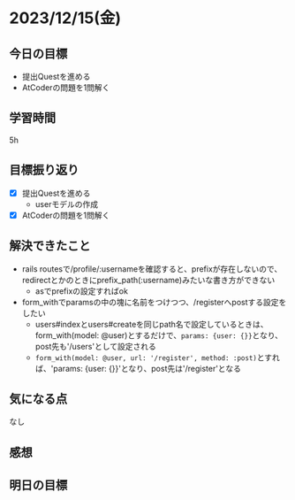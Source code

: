 # 2023/12/15(金)

## 今日の目標
* 提出Questを進める
* AtCoderの問題を1問解く

## 学習時間
5h

## 目標振り返り
* [x] 提出Questを進める
  * userモデルの作成
* [x] AtCoderの問題を1問解く

## 解決できたこと
- rails routesで/profile/:usernameを確認すると、prefixが存在しないので、redirectとかのときにprefix_path(:username)みたいな書き方ができない
  - asでprefixの設定すればok
- form_withでparamsの中の塊に名前をつけつつ、/registerへpostする設定をしたい
  - users#indexとusers#createを同じpath名で設定しているときは、form_with(model: @user)とするだけで、`params: {user: {}}`となり、post先も'/users'として設定される
  - `form_with(model: @user, url: '/register', method: :post)`とすれば、'params: {user: {}}'となり、post先は'/register'となる

## 気になる点
なし

## 感想

## 明日の目標
